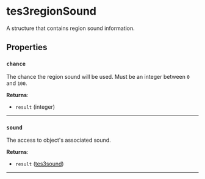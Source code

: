 # tes3regionSound
<div class="search_terms" style="display: none">tes3regionsound, regionsound</div>

<!---
	This file is autogenerated. Do not edit this file manually. Your changes will be ignored.
	More information: https://github.com/MWSE/MWSE/tree/master/docs
-->

A structure that contains region sound information.

## Properties

### `chance`
<div class="search_terms" style="display: none">chance</div>

The chance the region sound will be used. Must be an integer between `0` and `100`.

**Returns**:

* `result` (integer)

***

### `sound`
<div class="search_terms" style="display: none">sound</div>

The access to object's associated sound.

**Returns**:

* `result` ([tes3sound](../../types/tes3sound))

***

